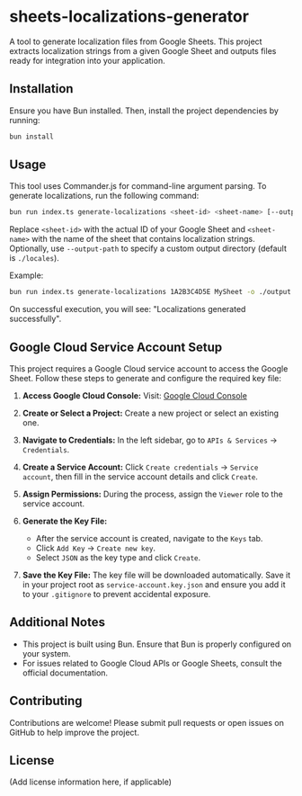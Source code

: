 # sheets-localizations-generator

A tool to generate localization files from Google Sheets. This project extracts localization strings from a given Google Sheet and outputs files ready for integration into your application.

## Installation

Ensure you have Bun installed. Then, install the project dependencies by running:

```bash
bun install
```

## Usage

This tool uses Commander.js for command-line argument parsing. To generate localizations, run the following command:

```bash
bun run index.ts generate-localizations <sheet-id> <sheet-name> [--output-path <path>]
```

Replace `<sheet-id>` with the actual ID of your Google Sheet and `<sheet-name>` with the name of the sheet that contains localization strings. Optionally, use `--output-path` to specify a custom output directory (default is `./locales`).

Example:
```bash
bun run index.ts generate-localizations 1A2B3C4D5E MySheet -o ./output
```

On successful execution, you will see: "Localizations generated successfully".

## Google Cloud Service Account Setup

This project requires a Google Cloud service account to access the Google Sheet. Follow these steps to generate and configure the required key file:

1. **Access Google Cloud Console:**
   Visit: [Google Cloud Console](https://console.cloud.google.com/)

2. **Create or Select a Project:**
   Create a new project or select an existing one.

3. **Navigate to Credentials:**
   In the left sidebar, go to `APIs & Services` → `Credentials`.

4. **Create a Service Account:**
   Click `Create credentials` → `Service account`, then fill in the service account details and click `Create`.

5. **Assign Permissions:**
   During the process, assign the `Viewer` role to the service account.

6. **Generate the Key File:**
   - After the service account is created, navigate to the `Keys` tab.
   - Click `Add Key` → `Create new key`.
   - Select `JSON` as the key type and click `Create`.

7. **Save the Key File:**
   The key file will be downloaded automatically. Save it in your project root as `service-account.key.json` and ensure you add it to your `.gitignore` to prevent accidental exposure.

## Additional Notes

- This project is built using Bun. Ensure that Bun is properly configured on your system.
- For issues related to Google Cloud APIs or Google Sheets, consult the official documentation.

## Contributing

Contributions are welcome! Please submit pull requests or open issues on GitHub to help improve the project.

## License

(Add license information here, if applicable)
